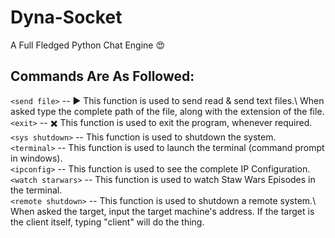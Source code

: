 # Dyna-Socket
A Full Fledged Python Chat Engine :heart_eyes:

## Commands Are As Followed:

```<send file>```         -- :arrow_forward: This function is used to send read & send text files.\ When asked
                              type the complete path of the file, along with the extension of the file.
```<exit>```              -- :heavy_multiplication_x: This function is used to exit the program, whenever required.\
```<sys shutdown>```      -- This function is used to shutdown the system.\
```<terminal>```          -- This function is used to launch the terminal (command prompt in windows).\
```<ipconfig>```          -- This function is used to see the complete IP Configuration.\
```<watch starwars>```    -- This function is used to watch Staw Wars Episodes in the terminal.\
```<remote shutdown>```   -- This function is used to shutdown a remote system.\ When asked the target,
                             input the target machine's address. If the target is the client itself, typing "client" will do the thing.
